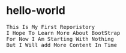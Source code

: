 # hello-world

<pre>
This Is My First Reporistory
I Hope To Learn More About BootStrap
For Now I Am Starting With Nothing
But I Will add More Content In Time
</pre>
